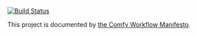 [![Build Status](https://travis-ci.org/mirkobunse/ComfyCommons.jl.svg?branch=master)](https://travis-ci.org/mirkobunse/ComfyCommons.jl)

This project is documented by [the Comfy Workflow Manifesto](https://mirkobunse.github.io/ComfyBase.jl/).
